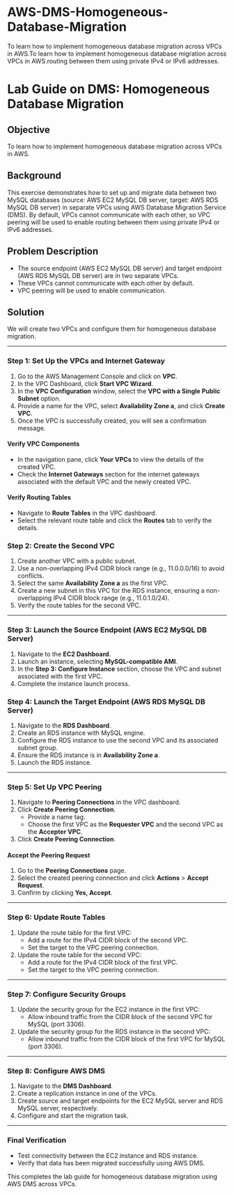 # AWS-DMS-Homogeneous-Database-Migration
To learn how to implement homogeneous database migration across VPCs in AWS.To learn how to implement homogeneous database migration across VPCs in AWS.routing between them using private IPv4 or IPv6 addresses.
# Lab Guide on DMS: Homogeneous Database Migration

## Objective
To learn how to implement homogeneous database migration across VPCs in AWS.

## Background
This exercise demonstrates how to set up and migrate data between two MySQL databases (source: AWS EC2 MySQL DB server, target: AWS RDS MySQL DB server) in separate VPCs using AWS Database Migration Service (DMS). By default, VPCs cannot communicate with each other, so VPC peering will be used to enable routing between them using private IPv4 or IPv6 addresses.

## Problem Description
- The source endpoint (AWS EC2 MySQL DB server) and target endpoint (AWS RDS MySQL DB server) are in two separate VPCs.
- These VPCs cannot communicate with each other by default.
- VPC peering will be used to enable communication.

## Solution
We will create two VPCs and configure them for homogeneous database migration.

---

### Step 1: Set Up the VPCs and Internet Gateway
1. Go to the AWS Management Console and click on **VPC**.
2. In the VPC Dashboard, click **Start VPC Wizard**.
3. In the **VPC Configuration** window, select the **VPC with a Single Public Subnet** option.
4. Provide a name for the VPC, select **Availability Zone a**, and click **Create VPC**.
5. Once the VPC is successfully created, you will see a confirmation message.

#### Verify VPC Components
- In the navigation pane, click **Your VPCs** to view the details of the created VPC.
- Check the **Internet Gateways** section for the internet gateways associated with the default VPC and the newly created VPC.

#### Verify Routing Tables
- Navigate to **Route Tables** in the VPC dashboard.
- Select the relevant route table and click the **Routes** tab to verify the details.

### Step 2: Create the Second VPC
1. Create another VPC with a public subnet.
2. Use a non-overlapping IPv4 CIDR block range (e.g., 11.0.0.0/16) to avoid conflicts.
3. Select the same **Availability Zone a** as the first VPC.
4. Create a new subnet in this VPC for the RDS instance, ensuring a non-overlapping IPv4 CIDR block range (e.g., 11.0.1.0/24).
5. Verify the route tables for the second VPC.

---

### Step 3: Launch the Source Endpoint (AWS EC2 MySQL DB Server)
1. Navigate to the **EC2 Dashboard**.
2. Launch an instance, selecting **MySQL-compatible AMI**.
3. In the **Step 3: Configure Instance** section, choose the VPC and subnet associated with the first VPC.
4. Complete the instance launch process.

### Step 4: Launch the Target Endpoint (AWS RDS MySQL DB Server)
1. Navigate to the **RDS Dashboard**.
2. Create an RDS instance with MySQL engine.
3. Configure the RDS instance to use the second VPC and its associated subnet group.
4. Ensure the RDS instance is in **Availability Zone a**.
5. Launch the RDS instance.

---

### Step 5: Set Up VPC Peering
1. Navigate to **Peering Connections** in the VPC dashboard.
2. Click **Create Peering Connection**.
   - Provide a name tag.
   - Choose the first VPC as the **Requester VPC** and the second VPC as the **Accepter VPC**.
3. Click **Create Peering Connection**.

#### Accept the Peering Request
1. Go to the **Peering Connections** page.
2. Select the created peering connection and click **Actions** > **Accept Request**.
3. Confirm by clicking **Yes, Accept**.

---

### Step 6: Update Route Tables
1. Update the route table for the first VPC:
   - Add a route for the IPv4 CIDR block of the second VPC.
   - Set the target to the VPC peering connection.
2. Update the route table for the second VPC:
   - Add a route for the IPv4 CIDR block of the first VPC.
   - Set the target to the VPC peering connection.

---

### Step 7: Configure Security Groups
1. Update the security group for the EC2 instance in the first VPC:
   - Allow inbound traffic from the CIDR block of the second VPC for MySQL (port 3306).
2. Update the security group for the RDS instance in the second VPC:
   - Allow inbound traffic from the CIDR block of the first VPC for MySQL (port 3306).

---

### Step 8: Configure AWS DMS
1. Navigate to the **DMS Dashboard**.
2. Create a replication instance in one of the VPCs.
3. Create source and target endpoints for the EC2 MySQL server and RDS MySQL server, respectively.
4. Configure and start the migration task.

---

### Final Verification
- Test connectivity between the EC2 instance and RDS instance.
- Verify that data has been migrated successfully using AWS DMS.

This completes the lab guide for homogeneous database migration using AWS DMS across VPCs.

